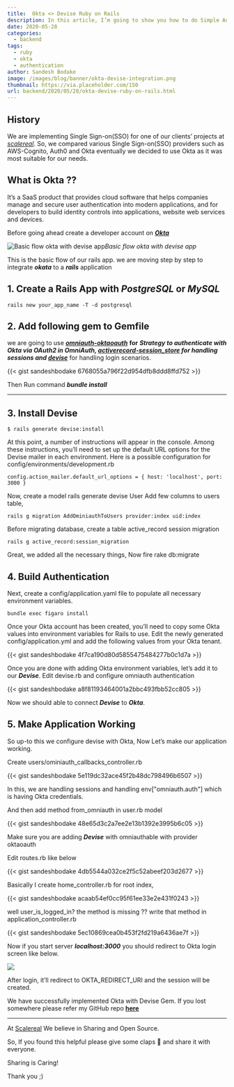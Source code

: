 ```yaml
---
title:  Okta <> Devise Ruby on Rails
description: In this article, I’m going to show you how to do Simple Authentication with Okta using Devise gem.
date: 2020-05-28
categories:
  - backend
tags:
  - ruby
  - okta
  - authentication
author: Sandesh Bodake
image: /images/blog/banner/okta-devise-integration.png
thumbnail: https://via.placeholder.com/150
url: backend/2020/05/28/okta-devise-ruby-on-rails.html
---
```


## History

We are implementing Single Sign-on(SSO) for one of our clients’ projects at [*scalereal*](https://scalereal.com). So, we compared various Single Sign-on(SSO) providers such as AWS-Cognito, Auth0 and Okta eventually we decided to use Okta as it was most suitable for our needs.

## What is Okta ??

It’s a SaaS product that provides cloud software that helps companies manage and secure user authentication into modern applications, and for developers to build identity controls into applications, website web services and devices.

Before going ahead create a developer account on [***Okta***](http://okta.com)

![Basic flow okta with devise app](https://cdn-images-1.medium.com/max/2000/1*WzvNLuZKtRDQ-xmX7m98RA.png)*Basic flow okta with devise app*

This is the basic flow of our rails app. we are moving step by step to integrate ***okata*** to a ***rails*** application

## **1. Create a Rails App with *PostgreSQL* or *MySQL***

    rails new your_app_name -T -d postgresql

## **2. Add following gem to Gemfile**

we are going to use [***omniauth-oktaoauth***](https://github.com/dandrews/omniauth-okta) **for** ***Strategy to authenticate with Okta via OAuth2 in OmniAuth, [***activerecord-session_store***](https://github.com/rails/activerecord-session_store) for handling sessions and [***devise***](https://github.com/heartcombo/devise)*** for handling login scenarios.

{{< gist sandeshbodake 6768055a796f22d954dfb8ddd8ffd752 >}}

Then Run command ***bundle install***

---

## **3. Install Devise**

    $ rails generate devise:install

At this point, a number of instructions will appear in the console. Among these instructions, you’ll need to set up the default URL options for the Devise mailer in each environment. Here is a possible configuration for config/environments/development.rb

    config.action_mailer.default_url_options = { host: 'localhost', port: 3000 }

Now, create a model rails generate devise User 
Add few columns to users table,

    rails g migration AddOminiauthToUsers provider:index uid:index

Before migrating database, create a table active_record session migration

    rails g active_record:session_migration

Great, we added all the necessary things, 
Now fire rake db:migrate

## **4. Build Authentication**

Next, create a config/application.yaml file to populate all necessary environment variables.

    bundle exec figaro install

Once your Okta account has been created, you’ll need to copy some Okta values into environment variables for Rails to use. Edit the newly generated config/application.yml and add the following values from your Okta tenant.

{{< gist sandeshbodake 4f7ca190d80d5855475484277b0c1d7a >}}

Once you are done with adding Okta environment variables, let’s add it to our ***Devise***. Edit devise.rb and configure omniauth authentication

{{< gist sandeshbodake a8f81193464001a2bbc493fbb52cc805 >}}

Now we should able to connect ***Devise*** to ***Okta***.

## **5. Make Application Working**

So up-to this we configure devise with Okta, Now Let’s make our application working.

Create users/ominiauth_callbacks_controller.rb

{{< gist sandeshbodake 5e119dc32ace45f2b48dc798496b6507 >}}

In this, we are handling sessions and handling env["omniauth.auth"] which is having Okta credentials.

And then add method from_omniauth in user.rb model

{{< gist sandeshbodake 48e65d3c2a7ee2e13b1392e3995b6c05 >}}

Make sure you are adding ***Devise*** with omniauthable with provider oktaoauth

Edit routes.rb like below

{{< gist sandeshbodake 4db5544a032ce2f5c52abeef203d2677 >}}

Basically I create home_controller.rb for root index,

{{< gist sandeshbodake acaab54ef0cc95f61ee33e2e431f0243 >}}

well user_is_logged_in? the method is missing ?? 
write that method in application_controller.rb

{{< gist sandeshbodake 5ec10869cea0b453f2fd219a6436ae7f >}}

Now if you start server ***localhost:3000*** you should redirect to Okta login screen like below.

![](https://cdn-images-1.medium.com/max/3684/1*gXA07_6ZoNx72_wBm9rBHw.png)

After login, it’ll redirect to OKTA_REDIRECT_URI and the session will be created.

We have successfully implemented Okta with Devise Gem. If you lost somewhere please refer my GitHub repo [**here**](https://github.com/sandeshbodake/okta-with-devise)

---

At [Scalereal](https://scalereal.com/) We believe in Sharing and Open Source.

So, If you found this helpful please give some claps 👏 and share it with everyone.

Sharing is Caring!

Thank you ;)
